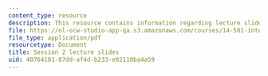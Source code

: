 ```yaml
---
content_type: resource
description: This resource contains information regarding lecture slide 2.
file: https://ol-ocw-studio-app-qa.s3.amazonaws.com/courses/14-581-international-economics-i-spring-2013/4076410187ddaf4db233e02110ba4a59_MIT14_581S13_Lecslides2.pdf
file_type: application/pdf
resourcetype: Document
title: Session 2 lecture slides
uid: 40764101-87dd-af4d-b233-e02110ba4a59
---
```

